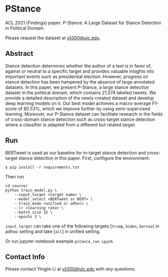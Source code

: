 # PStance

ACL 2021 (Findings) paper: P-Stance: A Large Dataset for Stance Detection in Political Domain.

Please request the dataset at yli300@uic.edu.

## Abstract

Stance detection determines whether the author of a text is in favor of, against or neutral to a specific target and provides valuable insights into important events such as presidential election. However, progress on stance detection has been hampered by the absence of large annotated datasets. In this paper, we present P-Stance, a large stance detection dataset in the political domain, which contains 21,574 labeled tweets. We provide a detailed description of the newly created dataset and develop deep learning models on it. Our best model achieves a macro-average F1-score of 80.53%, which we improve further by using semi-supervised learning. Moreover, our P-Stance dataset can facilitate research in the fields of cross-domain stance detection such as cross-target stance detection where a classifier is adapted from a different but related target.

## Run

BERTweet is used as our baseline for in-target stance detection and cross-target stance detection in this paper. First, configure the environment:
```
$ pip install -r requirements.txt
```
Then run
```
cd source/
python train_model.py \
    --input_target <target name> \
    --model_select <BERTweet or BERT> \
    --train_mode <unified or adhoc> \
    --lr <learning rate> \
    --batch_size 32 \
    --epochs 3 \
```
`input_target` can take one of the following targets [`trump`, `biden`, `bernie`] in adhoc setting and take [`all`] in unified setting.

Or run jupyter notebook example `pstance_run.ipynb`

## Contact Info

Please contact Yingjie Li at yli300@uic.edu with any questions.


 
